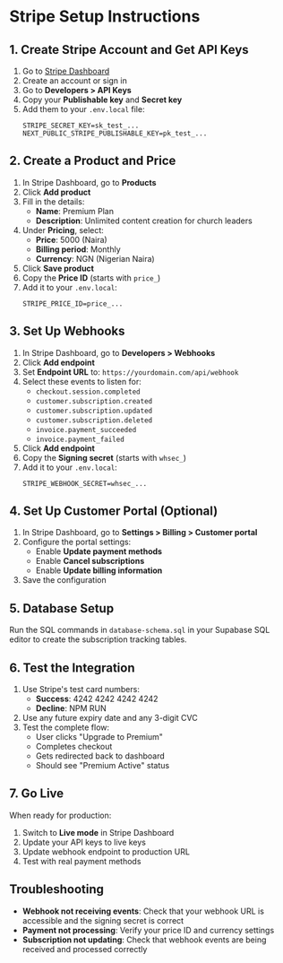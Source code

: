 # Stripe Setup Instructions

## 1. Create Stripe Account and Get API Keys

1. Go to [Stripe Dashboard](https://dashboard.stripe.com/)
2. Create an account or sign in
3. Go to **Developers > API Keys**
4. Copy your **Publishable key** and **Secret key**
5. Add them to your `.env.local` file:
   ```
   STRIPE_SECRET_KEY=sk_test_...
   NEXT_PUBLIC_STRIPE_PUBLISHABLE_KEY=pk_test_...
   ```

## 2. Create a Product and Price

1. In Stripe Dashboard, go to **Products**
2. Click **Add product**
3. Fill in the details:
   - **Name**: Premium Plan
   - **Description**: Unlimited content creation for church leaders
4. Under **Pricing**, select:
   - **Price**: 5000 (Naira)
   - **Billing period**: Monthly
   - **Currency**: NGN (Nigerian Naira)
5. Click **Save product**
6. Copy the **Price ID** (starts with `price_`)
7. Add it to your `.env.local`:
   ```
   STRIPE_PRICE_ID=price_...
   ```

## 3. Set Up Webhooks

1. In Stripe Dashboard, go to **Developers > Webhooks**
2. Click **Add endpoint**
3. Set **Endpoint URL** to: `https://yourdomain.com/api/webhook`
4. Select these events to listen for:
   - `checkout.session.completed`
   - `customer.subscription.created`
   - `customer.subscription.updated`
   - `customer.subscription.deleted`
   - `invoice.payment_succeeded`
   - `invoice.payment_failed`
5. Click **Add endpoint**
6. Copy the **Signing secret** (starts with `whsec_`)
7. Add it to your `.env.local`:
   ```
   STRIPE_WEBHOOK_SECRET=whsec_...
   ```

## 4. Set Up Customer Portal (Optional)

1. In Stripe Dashboard, go to **Settings > Billing > Customer portal**
2. Configure the portal settings:
   - Enable **Update payment methods**
   - Enable **Cancel subscriptions**
   - Enable **Update billing information**
3. Save the configuration

## 5. Database Setup

Run the SQL commands in `database-schema.sql` in your Supabase SQL editor to create the subscription tracking tables.

## 6. Test the Integration

1. Use Stripe's test card numbers:
   - **Success**: 4242 4242 4242 4242
   - **Decline**: NPM RUN
2. Use any future expiry date and any 3-digit CVC
3. Test the complete flow:
   - User clicks "Upgrade to Premium"
   - Completes checkout
   - Gets redirected back to dashboard
   - Should see "Premium Active" status

## 7. Go Live

When ready for production:
1. Switch to **Live mode** in Stripe Dashboard
2. Update your API keys to live keys
3. Update webhook endpoint to production URL
4. Test with real payment methods

## Troubleshooting

- **Webhook not receiving events**: Check that your webhook URL is accessible and the signing secret is correct
- **Payment not processing**: Verify your price ID and currency settings
- **Subscription not updating**: Check that webhook events are being received and processed correctly
